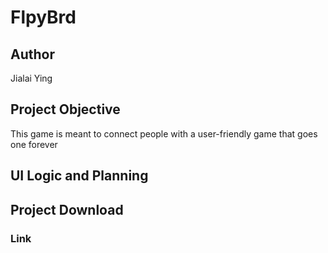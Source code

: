 # FlpyBrd
## Author
Jialai Ying

## Project Objective
This game is meant to connect people with a user-friendly game that goes one forever 

## UI Logic and Planning

## Project Download

### Link
